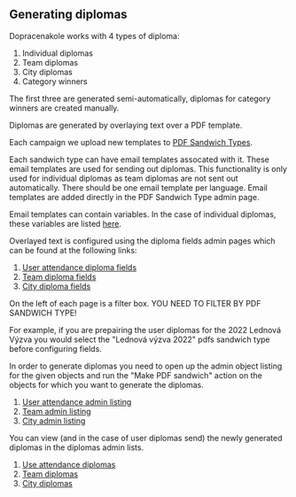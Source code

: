 Generating diplomas
-----------------------

Dopracenakole works with 4 types of diploma:

1. Individual diplomas
2. Team diplomas
3. City diplomas
4. Category winners

The first three are generated semi-automatically, diplomas for category winners are created manually.

Diplomas are generated by overlaying text over a PDF template.

Each campaign we upload new templates to [PDF Sandwich Types](https://dpnk.dopracenakole.cz/admin/smmapdfs/pdfsandwichtype/).

Each sandwich type can have email templates assocated with it. These email templates are used for sending out diplomas. This functionality is only used for individual diplomas as team diplomas are not sent out automatically. There should be one email template per language. Email templates are added directly in the PDF Sandwich Type admin page.

Email templates can contain variables. In the case of individual diplomas, these variables are listed [here](https://github.com/auto-mat/do-prace-na-kole/blob/master/apps/dpnk/models/diploma.py#L56).

Overlayed text is configured using the diploma fields admin pages which can be found at the following links:

1. [User attendance diploma fields](https://dpnk.dopracenakole.cz/admin/dpnk/diplomafield/)
2. [Team diploma fields](https://dpnk.dopracenakole.cz/admin/dpnk/teamdiplomafield/)
3. [City diploma fields](https://dpnk.dopracenakole.cz/admin/dpnk/cityincampaigndiplomafield/)

On the left of each page is a filter box. YOU NEED TO FILTER BY PDF SANDWICH TYPE!

For example, if you are prepairing the user diplomas for the 2022 Lednová Výzva you would select the "Lednová výzva 2022" pdfs sandwich type before configuring fields.

In order to generate diplomas you need to open up the admin object listing for the given objects and run the "Make PDF sandwich" action on the objects for which you want to generate the diplomas.

1. [User attendance admin listing](https://dpnk.dopracenakole.cz/admin/dpnk/userattendance/)
2. [Team admin listing](https://dpnk.dopracenakole.cz/admin/dpnk/team/) 
3. [City admin listing](https://dpnk.dopracenakole.cz/admin/dpnk/cityincampaign/)

You can view (and in the case of user diplomas send) the newly generated diplomas in the diplomas admin lists.

1. [Use attendance diplomas](https://dpnk.dopracenakole.cz/admin/dpnk/diploma/)
2. [Team diplomas](https://dpnk.dopracenakole.cz/admin/dpnk/teamdiploma/)
3. [City diplomas](https://dpnk.dopracenakole.cz/admin/dpnk/cityincampaigndiploma/)
